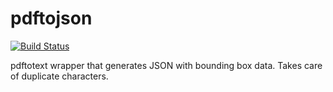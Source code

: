 pdftojson
=========

[![Build Status](https://travis-ci.org/MrOrz/pdftojson.svg)](https://travis-ci.org/MrOrz/pdftojson)

pdftotext wrapper that generates JSON with bounding box data. Takes care of duplicate characters.

